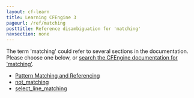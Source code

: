 ```yaml
---
layout: cf-learn
title: Learning CFEngine 3
pageurl: /ref/matching
posttitle: Reference disambiguation for 'matching'
navsection: none
---
```


The term 'matching' could refer to several sections in the documentation. Please choose one below, or
[search the CFEngine documentation for 'matching'](http://cfengine.com/docs/3.5/search.html?q=matching).

- [Pattern Matching and Referencing](http://cfengine.com/docs/3.5/manuals-language-concepts-pattern-matching-and-referencing.html#pattern-matching-and-referencing)
- [not_matching](http://cfengine.com/docs/3.5/reference-promise-types-files-edit_line-delete_lines.html#not_matching)
- [select_line_matching](http://cfengine.com/docs/3.5/reference-promise-types-measurements.html#select_line_matching)
